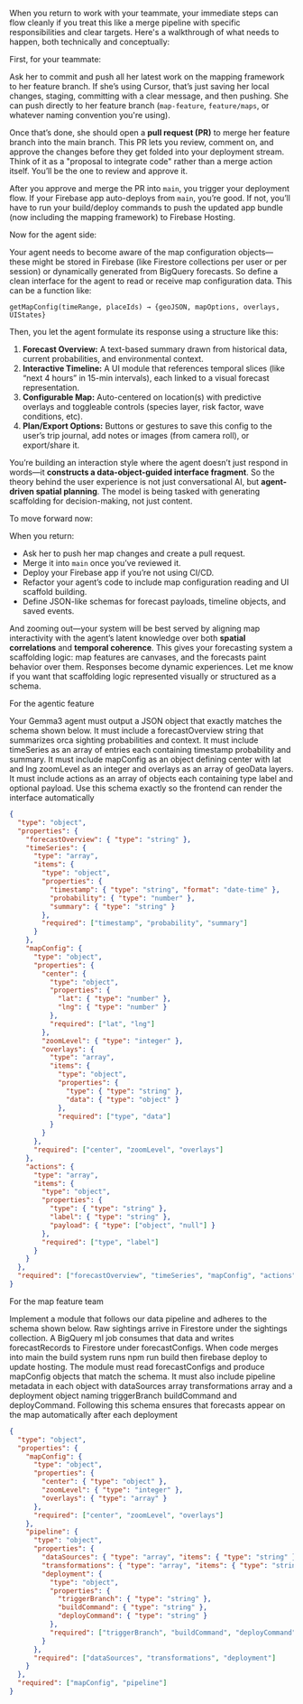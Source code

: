 When you return to work with your teammate, your immediate steps can flow cleanly if you treat this like a merge pipeline with specific responsibilities and clear targets. Here's a walkthrough of what needs to happen, both technically and conceptually:

First, for your teammate:

Ask her to commit and push all her latest work on the mapping framework to her feature branch. If she’s using Cursor, that’s just saving her local changes, staging, committing with a clear message, and then pushing. She can push directly to her feature branch (`map-feature`, `feature/maps`, or whatever naming convention you're using).

Once that’s done, she should open a **pull request (PR)** to merge her feature branch into the main branch. This PR lets you review, comment on, and approve the changes before they get folded into your deployment stream. Think of it as a "proposal to integrate code" rather than a merge action itself. You’ll be the one to review and approve it.

After you approve and merge the PR into `main`, you trigger your deployment flow. If your Firebase app auto-deploys from `main`, you’re good. If not, you’ll have to run your build/deploy commands to push the updated app bundle (now including the mapping framework) to Firebase Hosting.

Now for the agent side:

Your agent needs to become aware of the map configuration objects—these might be stored in Firebase (like Firestore collections per user or per session) or dynamically generated from BigQuery forecasts. So define a clean interface for the agent to read or receive map configuration data. This can be a function like:

`getMapConfig(timeRange, placeIds) → {geoJSON, mapOptions, overlays, UIStates}`

Then, you let the agent formulate its response using a structure like this:

1. **Forecast Overview:** A text-based summary drawn from historical data, current probabilities, and environmental context.
2. **Interactive Timeline:** A UI module that references temporal slices (like “next 4 hours” in 15-min intervals), each linked to a visual forecast representation.
3. **Configurable Map:** Auto-centered on location(s) with predictive overlays and toggleable controls (species layer, risk factor, wave conditions, etc).
4. **Plan/Export Options:** Buttons or gestures to save this config to the user’s trip journal, add notes or images (from camera roll), or export/share it.

You’re building an interaction style where the agent doesn’t just respond in words—it **constructs a data-object-guided interface fragment**. So the theory behind the user experience is not just conversational AI, but **agent-driven spatial planning**. The model is being tasked with generating scaffolding for decision-making, not just content.

To move forward now:

When you return:

* Ask her to push her map changes and create a pull request.
* Merge it into `main` once you’ve reviewed it.
* Deploy your Firebase app if you’re not using CI/CD.
* Refactor your agent’s code to include map configuration reading and UI scaffold building.
* Define JSON-like schemas for forecast payloads, timeline objects, and saved events.

And zooming out—your system will be best served by aligning map interactivity with the agent’s latent knowledge over both **spatial correlations** and **temporal coherence**. This gives your forecasting system a scaffolding logic: map features are canvases, and the forecasts paint behavior over them. Responses become dynamic experiences. Let me know if you want that scaffolding logic represented visually or structured as a schema.


For the agentic feature

Your Gemma3 agent must output a JSON object that exactly matches the schema shown below. It must include a forecastOverview string that summarizes orca sighting probabilities and context. It must include timeSeries as an array of entries each containing timestamp probability and summary. It must include mapConfig as an object defining center with lat and lng zoomLevel as an integer and overlays as an array of geoData layers. It must include actions as an array of objects each containing type label and optional payload. Use this schema exactly so the frontend can render the interface automatically

```json
{
  "type": "object",
  "properties": {
    "forecastOverview": { "type": "string" },
    "timeSeries": {
      "type": "array",
      "items": {
        "type": "object",
        "properties": {
          "timestamp": { "type": "string", "format": "date-time" },
          "probability": { "type": "number" },
          "summary": { "type": "string" }
        },
        "required": ["timestamp", "probability", "summary"]
      }
    },
    "mapConfig": {
      "type": "object",
      "properties": {
        "center": {
          "type": "object",
          "properties": {
            "lat": { "type": "number" },
            "lng": { "type": "number" }
          },
          "required": ["lat", "lng"]
        },
        "zoomLevel": { "type": "integer" },
        "overlays": {
          "type": "array",
          "items": {
            "type": "object",
            "properties": {
              "type": { "type": "string" },
              "data": { "type": "object" }
            },
            "required": ["type", "data"]
          }
        }
      },
      "required": ["center", "zoomLevel", "overlays"]
    },
    "actions": {
      "type": "array",
      "items": {
        "type": "object",
        "properties": {
          "type": { "type": "string" },
          "label": { "type": "string" },
          "payload": { "type": ["object", "null"] }
        },
        "required": ["type", "label"]
      }
    }
  },
  "required": ["forecastOverview", "timeSeries", "mapConfig", "actions"]
}
```

For the map feature team

Implement a module that follows our data pipeline and adheres to the schema shown below. Raw sightings arrive in Firestore under the sightings collection. A BigQuery ml job consumes that data and writes forecastRecords to Firestore under forecastConfigs. When code merges into main the build system runs npm run build then firebase deploy to update hosting. The module must read forecastConfigs and produce mapConfig objects that match the schema. It must also include pipeline metadata in each object with dataSources array transformations array and a deployment object naming triggerBranch buildCommand and deployCommand. Following this schema ensures that forecasts appear on the map automatically after each deployment

```json
{
  "type": "object",
  "properties": {
    "mapConfig": {
      "type": "object",
      "properties": {
        "center": { "type": "object" },
        "zoomLevel": { "type": "integer" },
        "overlays": { "type": "array" }
      },
      "required": ["center", "zoomLevel", "overlays"]
    },
    "pipeline": {
      "type": "object",
      "properties": {
        "dataSources": { "type": "array", "items": { "type": "string" } },
        "transformations": { "type": "array", "items": { "type": "string" } },
        "deployment": {
          "type": "object",
          "properties": {
            "triggerBranch": { "type": "string" },
            "buildCommand": { "type": "string" },
            "deployCommand": { "type": "string" }
          },
          "required": ["triggerBranch", "buildCommand", "deployCommand"]
        }
      },
      "required": ["dataSources", "transformations", "deployment"]
    }
  },
  "required": ["mapConfig", "pipeline"]
}
```
